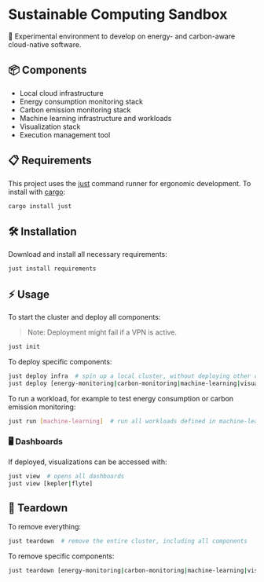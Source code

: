 # Sustainable Computing Sandbox

🌱 Experimental environment to develop on energy- and carbon-aware cloud-native software. 

## 📦 Components

- Local cloud infrastructure
- Energy consumption monitoring stack
- Carbon emission monitoring stack
- Machine learning infrastructure and workloads
- Visualization stack
- Execution management tool

## 📋 Requirements

This project uses the [just](https://github.com/casey/just) command runner for ergonomic development. To install with [cargo](https://doc.rust-lang.org/cargo/getting-started/installation.html):

```sh
cargo install just
```

## 🛠️ Installation

Download and install all necessary requirements:

```sh
just install requirements
```

## ⚡ Usage

To start the cluster and deploy all components:

> Note: Deployment might fail if a VPN is active.

```sh
just init
```

To deploy specific components:

```sh
just deploy infra  # spin up a local cluster, without deploying other components
just deploy [energy-monitoring|carbon-monitoring|machine-learning|visualization]
```

To run a workload, for example to test energy consumption or carbon emission monitoring:

```sh
just run [machine-learning]  # run all workloads defined in machine-learning
```

### 🖥️ Dashboards

If deployed, visualizations can be accessed with:

```sh
just view  # opens all dashboards
just view [kepler|flyte]
```

## 🧹 Teardown

To remove everything:

```sh
just teardown  # remove the entire cluster, including all components 
```

To remove specific components:

```sh
just teardown [energy-monitoring|carbon-monitoring|machine-learning|visualization]
```